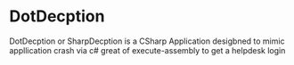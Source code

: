 # DotDecption
DotDecption or SharpDecption is a CSharp Application desigbned to mimic appllication crash via c# great of execute-assembly to get a helpdesk login
